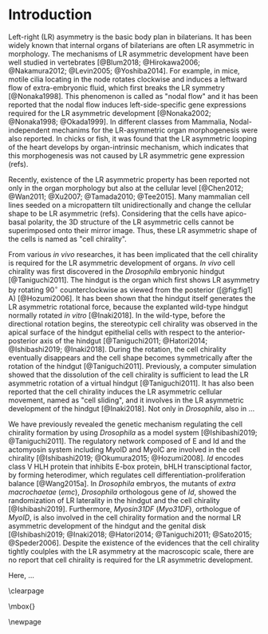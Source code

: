# Introduction

Left-right (LR) asymmetry is the basic body plan in bilaterians.
It has been widely known that internal organs of bilaterians are often LR asymmetric in morphology.
The mechanisms of LR asymmetric development have been well studied in vertebrates [@Blum2018; @Hirokawa2006; @Nakamura2012; @Levin2005; @Yoshiba2014].
For example, in mice, motile cilia locating in the node rotates clockwise and induces a leftward flow of extra-embryonic fluid, which first breaks the LR symmetry [@Nonaka1998].
This phenomenon is called as "nodal flow" and it has been reported that the nodal flow induces left-side-specific gene expressions required for the LR asymmetric development [@Nonaka2002; @Nonaka1998; @Okada1999].
In different classes from Mammalia, Nodal-independent mechanims for the LR-asymmetric organ morphogenesis were also reported.
In chicks or fish, it was found that the LR asymmetric looping of the heart develops by organ-intrinsic mechanism, which indicates that this morphogenesis was not caused by LR asymmetric gene expression (refs).

Recently, existence of the LR asymmetric property has been reported not only in the organ morphology but also at the cellular level [@Chen2012; @Wan2011; @Xu2007; @Tamada2010; @Tee2015].
Many mammalian cell lines seeded on a micropattern tilt unidirectionally and change the cellular shape to be LR asymmetric (refs).
Considering that the cells have apico-basal polarity, the 3D structure of the LR asymmetric cells cannot be superimposed onto their mirror image.
Thus, these LR asymmetric shape of the cells is named as "cell chirality".

From various *in vivo* researches, it has been implicated that the cell chirality is required for the LR asymmetric development of organs.
*In vivo* cell chirality was first discovered in the *Drosophila* embryonic hindgut [@Taniguchi2011].
The hindgut is the organ which first shows LR asymmetry by rotating $90^{\circ}$ counterclockwise as viewed from the posterior ([@fig:fig1] A) [@Hozumi2006].
It has been shown that the hindgut itself generates the LR asymmetric rotational force, because the explanted wild-type hindgut normally rotated *in vitro* [@Inaki2018].
In the wild-type, before the directional rotation begins, the stereotypic cell chirality was observed in the apical surface of the hindgut epithelial cells with respect to the anterior-posterior axis of the hindgut [@Taniguchi2011; @Hatori2014; @Ishibashi2019; @Inaki2018].
During the rotation, the cell chirality eventually disappears and the cell shape becomes symmetrically after the rotation of the hindgut [@Taniguchi2011].
Previously, a computer simulation showed that the dissolution of the cell chirality is sufficient to lead the LR asymmetric rotation of a virtual hindgut [@Taniguchi2011].
It has also been reported that the cell chirality induces the LR asymmetric cellular movement, named as "cell sliding", and it involves in the LR asymmetric development of the hindgut [@Inaki2018].
Not only in *Drosophila*, also in ...

We have previously revealed the genetic mechanism regulating the cell chirality formation by using *Drosophila* as a model system [@Ishibashi2019; @Taniguchi2011].
The regulatory network composed of E and Id and the actomyosin system including MyoID and MyoIC are involved in the cell chirality [@Ishibashi2019; @Okumura2015; @Hozumi2008].
*Id* encodes class V HLH protein that inhibits E-box protein, bHLH transciptional factor, by forming heterodimer, which regulates cell differentiation-proliferation balance [@Wang2015a].
In *Drosophila* embryos, the mutants of *extra macrochaetae* (*emc*), *Drosophila* orthologous gene of *Id*, showed the randomization of LR laterality in the hindgut and the cell chirality [@Ishibashi2019].
Furthermore, *Myosin31DF* (*Myo31DF*), orthologue of *MyoID*, is also involved in the cell chirality formation and the normal LR asymmetric development of the hindgut and the genital disk [@Ishibashi2019; @Inaki2018; @Hatori2014; @Taniguchi2011; @Sato2015; @Speder2006].
Despite the existence of the evidences that the cell chirality tightly coulples with the LR asymmetry at the macroscopic scale, there are no report that cell chirality is required for the LR asymmetric development.

Here, ...

\clearpage

\mbox{}

\newpage

<!--
0_metadata/meta0.md
0_metadata/meta1.md
1_abstract.md
2_introduction.md
3_procedures.md
4_results.md
5_discussion.md
6_figs.md
7_references.md
8_supplements.md
-->
